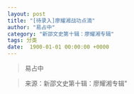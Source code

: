 ```yaml
---
layout: post
title: "[待录入]廖耀湘战功点滴"
author: "易占中"
category: "新邵文史第十辑：廖耀湘专辑"
tags: 分类
date:  1900-01-01 00:00:00 +0000
---
```

> 易占中



> 来源：新邵文史第十辑：廖耀湘专辑"